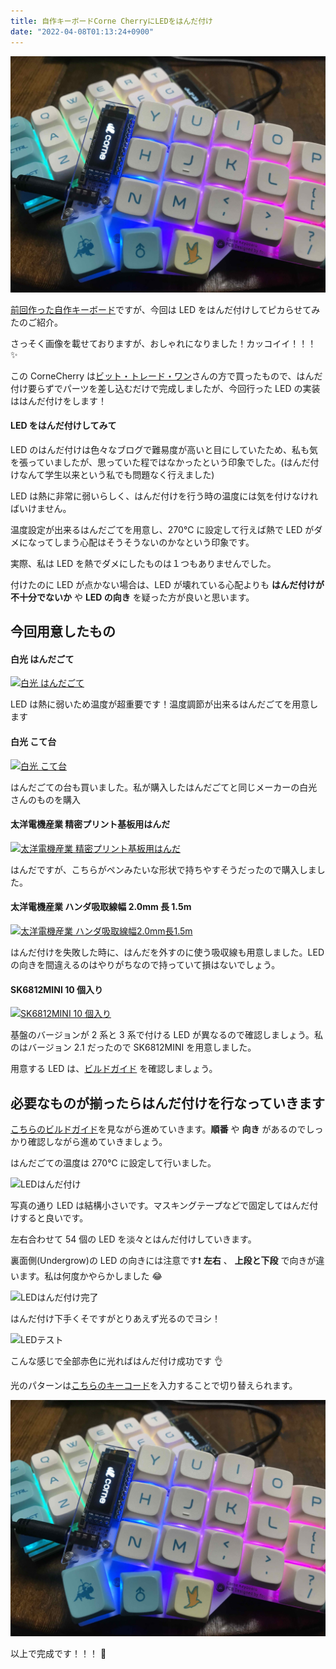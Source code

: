 ```yaml
---
title: 自作キーボードCorne CherryにLEDをはんだ付け
date: "2022-04-08T01:13:24+0900"
---
```


![キーボード](./keyboard_1.jpg)

[前回作った自作キーボード](/entries/corne-cherry-build-log/)ですが、今回は LED をはんだ付けしてピカらせてみたのご紹介。

さっそく画像を載せておりますが、おしゃれになりました！カッコイイ！！！ :sparkles:

この CorneCherry は[ビット・トレード・ワン](https://bit-trade-one.co.jp/blog/20170717/)さんの方で買ったもので、はんだ付け要らずでパーツを差し込むだけで完成しましたが、今回行った LED の実装ははんだ付けをします！

#### LED をはんだ付けしてみて

LED のはんだ付けは色々なブログで難易度が高いと目にしていたため、私も気を張っていましたが、思っていた程ではなかったという印象でした。(はんだ付けなんて学生以来という私でも問題なく行えました)

LED は熱に非常に弱いらしく、はんだ付けを行う時の温度には気を付けなければいけません。

温度設定が出来るはんだごてを用意し、270℃ に設定して行えば熱で LED がダメになってしまう心配はそうそうないのかなという印象です。

実際、私は LED を熱でダメにしたものは１つもありませんでした。

付けたのに LED が点かない場合は、LED が壊れている心配よりも **はんだ付けが不十分でないか** や **LED の向き** を疑った方が良いと思います。

## 今回用意したもの

#### 白光 はんだごて

[![白光 はんだごて](https://image.yodobashi.com/product/100/000/001/001/987/047/100000001001987047_10204.jpg)](https://www.yodobashi.com/product/100000001001987047/)

LED は熱に弱いため温度が超重要です！温度調節が出来るはんだごてを用意します

#### 白光 こて台

[![白光 こて台](https://image.yodobashi.com/product/100/000/001/001/987/509/100000001001987509_10204.jpg)](https://www.yodobashi.com/product/100000001001987509/)

はんだごての台も買いました。私が購入したはんだごてと同じメーカーの白光さんのものを購入

#### 太洋電機産業 精密プリント基板用はんだ

[![太洋電機産業 精密プリント基板用はんだ](https://image.yodobashi.com/product/100/000/001/004/303/216/100000001004303216_10204.jpg)](https://www.yodobashi.com/product/100000001004303216/)

はんだですが、こちらがペンみたいな形状で持ちやすそうだったので購入しました。

#### 太洋電機産業 ハンダ吸取線幅 2.0mm 長 1.5m

[![太洋電機産業 ハンダ吸取線幅2.0mm長1.5m](https://image.yodobashi.com/product/100/000/001/001/987/582/100000001001987582_10204_001.jpg)](https://www.yodobashi.com/product/100000001001987582/)

はんだ付けを失敗した時に、はんだを外すのに使う吸収線も用意しました。LED の向きを間違えるのはやりがちなので持っていて損はないでしょう。

#### SK6812MINI 10 個入り

[![SK6812MINI 10 個入り](https://cdn.shopify.com/s/files/1/0532/0880/9633/products/YKB0011_470x.jpg?v=1612415350)](https://shop.yushakobo.jp/products/sk6812mini-10?_pos=1&_sid=8c822c22e&_ss=r)

基盤のバージョンが 2 系と 3 系で付ける LED が異なるので確認しましょう。私のはバージョン 2.1 だったので SK6812MINI を用意しました。

用意する LED は、[ビルドガイド](https://github.com/foostan/crkbd/blob/main/corne-cherry/doc/v2/buildguide_jp.md#led%E3%82%AA%E3%83%97%E3%82%B7%E3%83%A7%E3%83%B3) を確認しましょう。

## 必要なものが揃ったらはんだ付けを行なっていきます

[こちらのビルドガイド](https://github.com/foostan/crkbd/blob/main/corne-cherry/doc/v2/buildguide_jp.md#led%E3%82%AA%E3%83%97%E3%82%B7%E3%83%A7%E3%83%B3)を見ながら進めていきます。**順番** や **向き** があるのでしっかり確認しながら進めていきましょう。

はんだごての温度は 270℃ に設定して行いました。

![LEDはんだ付け](/keyboard_2.jpg)

写真の通り LED は結構小さいです。マスキングテープなどで固定してはんだ付けすると良いです。

左右合わせて 54 個の LED を淡々とはんだ付けしていきます。

裏面側(Undergrow)の LED の向きには注意です:exclamation: **左右** 、 **上段と下段** で向きが違います。私は何度かやらかしました :joy:

![LEDはんだ付け完了](/keyboard_3.jpg)

はんだ付け下手くそですがとりあえず光るのでヨシ！

![LEDテスト](/keyboard_4.jpg)

こんな感じで全部赤色に光ればはんだ付け成功です :ok_hand:

光のパターンは[こちらのキーコード](https://docs.qmk.fm/#/feature_rgblight?id=keycodes)を入力することで切り替えられます。

![キーボード](./keyboard_1.jpg)

以上で完成です！！！ :tada:
